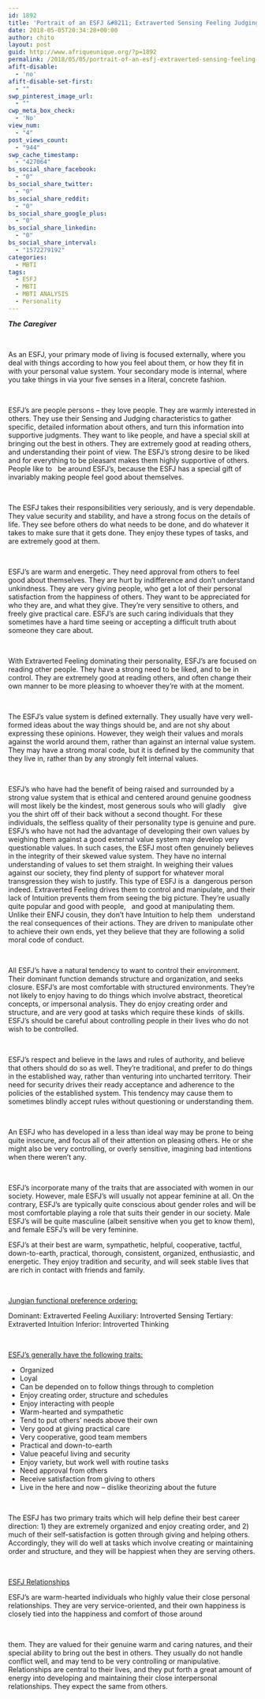 ```yaml
---
id: 1892
title: 'Portrait of an ESFJ &#8211; Extraverted Sensing Feeling Judging (Extraverted Feeling with Introverted Sensing)'
date: 2018-05-05T20:34:28+00:00
author: chito
layout: post
guid: http://www.afriqueunique.org/?p=1892
permalink: /2018/05/05/portrait-of-an-esfj-extraverted-sensing-feeling-judging-extraverted-feeling-with-introverted-sensing/
afift-disable:
  - 'no'
afift-disable-set-first:
  - ""
swp_pinterest_image_url:
  - ""
cwp_meta_box_check:
  - 'No'
view_num:
  - "4"
post_views_count:
  - "944"
swp_cache_timestamp:
  - "427064"
bs_social_share_facebook:
  - "0"
bs_social_share_twitter:
  - "0"
bs_social_share_reddit:
  - "0"
bs_social_share_google_plus:
  - "0"
bs_social_share_linkedin:
  - "0"
bs_social_share_interval:
  - "1572279192"
categories:
  - MBTI
tags:
  - ESFJ
  - MBTI
  - MBTI ANALYSIS
  - Personality
---
```

**_The_** **_Caregiver_**

**_&nbsp;_**

As an ESFJ, your primary mode of living is focused externally, where you deal with things according to how you feel about them, or how they fit in with your personal value system. Your secondary mode is internal, where you take things in via your five senses in a literal, concrete fashion.

&nbsp;

ESFJ&#8217;s are people persons &#8211; they love people. They are warmly interested in others. They use their Sensing and Judging characteristics to gather specific, detailed information about others, and turn this information into supportive judgments. They want to like people, and have a special skill at bringing out the best in others. They are extremely good at reading others, and understanding their point of view. The ESFJ&#8217;s strong desire to be liked and for everything to be pleasant makes them highly supportive of others. People like to &nbsp;&nbsp;be around ESFJ’s, because the ESFJ has a special gift of invariably making people feel good about themselves.

&nbsp;

The ESFJ takes their responsibilities very seriously, and is very dependable. They value security and stability, and have a strong focus on the details of life. They see before others do what needs to be done, and do whatever it takes to make sure that it gets done. They enjoy these types of tasks, and are extremely good at them.

&nbsp;

ESFJ’s are warm and energetic. They need approval from others to feel good about themselves. They are hurt by indifference and don&#8217;t understand unkindness. They are very giving people, who get a lot of their personal satisfaction from the happiness of others. They want to be appreciated for who they are, and what they give. They&#8217;re very sensitive to others, and freely give practical care. ESFJ’s are such caring individuals that they sometimes have a hard time seeing or accepting a difficult truth about someone they care about.

&nbsp;

With Extraverted Feeling dominating their personality, ESFJ’s are focused on reading other people. They have a strong need to be liked, and to be in control. They are extremely good at reading others, and often change their own manner to be more pleasing to whoever they&#8217;re with at the moment.

&nbsp;

The ESFJ&#8217;s value system is defined externally. They usually have very well-formed ideas about the way things should be, and are not shy about expressing these opinions. However, they weigh their values and morals against the world around them, rather than against an internal value system. They may have a strong moral code, but it is defined by the community that they live in, rather than by any strongly felt internal values.

&nbsp;

ESFJ’s who have had the benefit of being raised and surrounded by a strong value system that is ethical and centered around genuine goodness will most likely be the kindest, most generous souls who will gladly &nbsp;&nbsp;&nbsp;give you the shirt off of their back without a second thought. For these individuals, the selfless quality of their personality type is genuine and pure. ESFJ’s who have not had the advantage of developing their own values by weighing them against a good external value system may develop very questionable values. In such cases, the ESFJ most often genuinely believes in the integrity of their skewed value system. They have no internal understanding of values to set them straight. In weighing their values against our society, they find plenty of support for whatever moral transgression they wish to justify. This type of ESFJ is a &nbsp;dangerous person indeed. Extraverted Feeling drives them to control and manipulate, and their lack of Intuition prevents them from seeing the big picture. They&#8217;re usually quite popular and good with people, &nbsp;&nbsp;and good at manipulating them. Unlike their ENFJ cousin, they don&#8217;t have Intuition to help them &nbsp;&nbsp;understand the real consequences of their actions. They are driven to manipulate other to achieve their own ends, yet they believe that they are following a solid moral code of conduct.

&nbsp;

All ESFJ’s have a natural tendency to want to control their environment. Their dominant function demands structure and organization, and seeks closure. ESFJ’s are most comfortable with structured environments. They&#8217;re not likely to enjoy having to do things which involve abstract, theoretical concepts, or impersonal analysis. They do enjoy creating order and structure, and are very good at tasks which require these kinds &nbsp;of skills. ESFJ’s should be careful about controlling people in their lives who do not wish to be controlled.

&nbsp;

ESFJ’s respect and believe in the laws and rules of authority, and believe that others should do so as well. They&#8217;re traditional, and prefer to do things in the established way, rather than venturing into uncharted territory. Their need for security drives their ready acceptance and adherence to the policies of the established system. This tendency may cause them to sometimes blindly accept rules without questioning or understanding them.

&nbsp;

An ESFJ who has developed in a less than ideal way may be prone to being quite insecure, and focus all of their attention on pleasing others. He or she might also be very controlling, or overly sensitive, imagining bad intentions when there weren&#8217;t any.

&nbsp;

ESFJ’s incorporate many of the traits that are associated with women in our society. However, male ESFJ’s will usually not appear feminine at all. On the contrary, ESFJ’s are typically quite conscious about gender roles and will be most comfortable playing a role that suits their gender in our society. Male ESFJ’s will be quite masculine (albeit sensitive when you get to know them), and female ESFJ’s will be very feminine.

ESFJ’s at their best are warm, sympathetic, helpful, cooperative, tactful, down-to-earth, practical, thorough, consistent, organized, enthusiastic, and energetic. They enjoy tradition and security, and will seek stable lives that are rich in contact with friends and family.

&nbsp;

<u>Jungian functional preference ordering:</u>

Dominant: Extraverted Feeling Auxiliary: Introverted Sensing Tertiary: Extraverted Intuition Inferior: Introverted Thinking

&nbsp;

<u>ESFJ’s generally have the following traits:</u>

  * Organized
  * Loyal
  * Can be depended on to follow things through to completion
  * Enjoy creating order, structure and schedules
  * Enjoy interacting with people
  * Warm-hearted and sympathetic
  * Tend to put others&#8217; needs above their own
  * Very good at giving practical care
  * Very cooperative, good team members
  * Practical and down-to-earth
  * Value peaceful living and security
  * Enjoy variety, but work well with routine tasks
  * Need approval from others
  * Receive satisfaction from giving to others
  * Live in the here and now &#8211; dislike theorizing about the future

&nbsp;

The ESFJ has two primary traits which will help define their best career direction: 1) they are extremely organized and enjoy creating order, and 2) much of their self-satisfaction is gotten through giving and helping others. Accordingly, they will do well at tasks which involve creating or maintaining order and structure, and they will be happiest when they are serving others.

&nbsp;

<u>ESFJ Relationships</u>

ESFJ’s are warm-hearted individuals who highly value their close personal relationships. They are very service-oriented, and their own happiness is closely tied into the happiness and comfort of those around

&nbsp;

them. They are valued for their genuine warm and caring natures, and their special ability to bring out the best in others. They usually do not handle conflict well, and may tend to be very controlling or manipulative. Relationships are central to their lives, and they put forth a great amount of energy into developing and maintaining their close interpersonal relationships. They expect the same from others.

&nbsp;